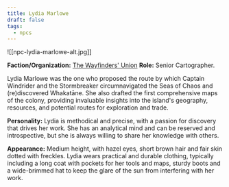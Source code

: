 ```yaml
---
title: Lydia Marlowe
draft: false
tags:
  - npcs
---
```

![[npc-lydia-marlowe-alt.jpg]]

**Faction/Organization:** [The Wayfinders' Union](the-wayfinders-union.md)
**Role:** Senior Cartographer.

Lydia Marlowe was the one who proposed the route by which Captain Windrider and the Stormbreaker circumnavigated the Seas of Chaos and (re)discovered Whakatāne. She also drafted the first comprehensive maps of the colony, providing invaluable insights into the island's geography, resources, and potential routes for exploration and trade.

**Personality:** Lydia is methodical and precise, with a passion for discovery that drives her work. She has an analytical mind and can be reserved and introspective, but she is always willing to share her knowledge with others.

**Appearance:** Medium height, with hazel eyes, short brown hair and fair skin dotted with freckles. Lydia wears practical and durable clothing, typically including a long coat with pockets for her tools and maps, sturdy boots and a wide-brimmed hat to keep the glare of the sun from interfering with her work.